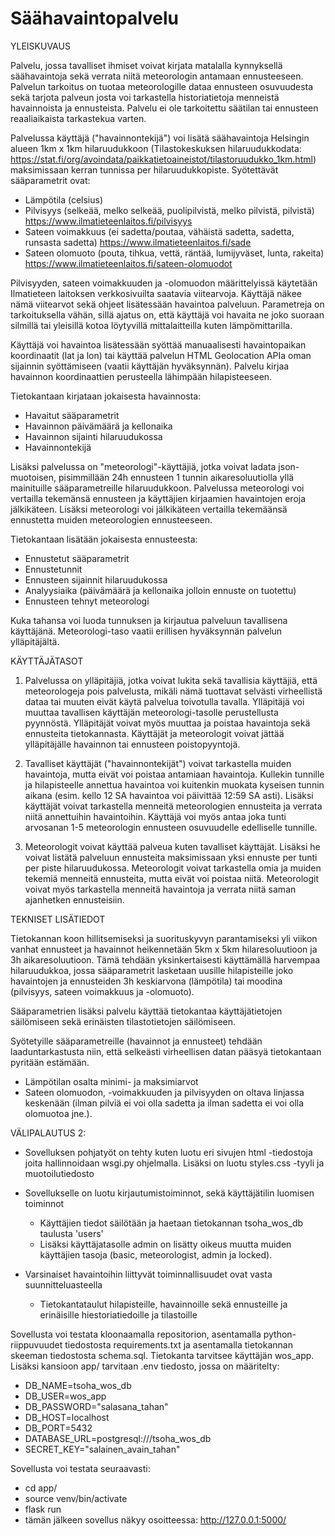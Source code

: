 # Säähavaintopalvelu
YLEISKUVAUS

Palvelu, jossa tavalliset ihmiset voivat kirjata matalalla kynnyksellä säähavaintoja sekä verrata niitä meteorologin antamaan ennusteeseen. Palvelun tarkoitus on tuotaa meteorologille dataa ennusteen osuvuudesta sekä tarjota palveun josta voi tarkastella historiatietoja menneistä havainnoista ja ennusteista. Palvelu ei ole tarkoitettu säätilan tai ennusteen reaaliaikaista tarkastekua varten.

Palvelussa käyttäjä ("havainnontekijä") voi lisätä säähavaintoja Helsingin alueen 1km x 1km hilaruudukkoon (Tilastokeskuksen hilaruudukkodata: https://stat.fi/org/avoindata/paikkatietoaineistot/tilastoruudukko_1km.html) maksimissaan kerran tunnissa per hilaruudukkopiste. Syötettävät sääparametrit ovat:
- Lämpötila (celsius)
- Pilvisyys (selkeää, melko selkeää, puolipilvistä, melko pilvistä, pilvistä) https://www.ilmatieteenlaitos.fi/pilvisyys
- Sateen voimakkuus (ei sadetta/poutaa, vähäistä sadetta, sadetta, runsasta sadetta) https://www.ilmatieteenlaitos.fi/sade
- Sateen olomuoto (pouta, tihkua, vettä, räntää, lumijyväset, lunta, rakeita) https://www.ilmatieteenlaitos.fi/sateen-olomuodot
  
Pilvisyyden, sateen voimakkuuden ja -olomuodon määrittelyissä käytetään Ilmatieteen laitoksen verkkosivuilta saatavia viitearvoja. Käyttäjä näkee nämä viitearvot sekä ohjeet lisätessään havaintoa palveluun. Parametreja on tarkoituksella vähän, sillä ajatus on, että käyttäjä voi havaita ne joko suoraan silmillä tai yleisillä kotoa löytyvillä mittalaitteilla kuten lämpömittarilla.

Käyttäjä voi havaintoa lisätessään syöttää manuaalisesti havaintopaikan koordinaatit (lat ja lon) tai käyttää palvelun HTML Geolocation APIa oman sijainnin syöttämiseen (vaatii käyttäjän hyväksynnän). Palvelu kirjaa havainnon koordinaattien perusteella lähimpään hilapisteeseen.

Tietokantaan kirjataan jokaisesta havainnosta:
- Havaitut sääparametrit
- Havainnon päivämäärä ja kellonaika
- Havainnon sijainti hilaruudukossa
- Havainnontekijä

Lisäksi palvelussa on "meteorologi"-käyttäjiä, jotka voivat ladata json-muotoisen, pisimmillään 24h ennusteen 1 tunnin aikaresoluutiolla yllä mainituille sääparametreille hilaruudukkoon. Palvelussa meteorologi voi vertailla tekemänsä ennusteen ja käyttäjien kirjaamien havaintojen eroja jälkikäteen. Lisäksi meteorologi voi jälkikäteen vertailla tekemäänsä ennustetta muiden meteorologien ennusteeseen.

Tietokantaan lisätään jokaisesta ennusteesta:
- Ennustetut sääparametrit
- Ennustetunnit
- Ennusteen sijainnit hilaruudukossa
- Analyysiaika (päivämäärä ja kellonaika jolloin ennuste on tuotettu)
- Ennusteen tehnyt meteorologi

Kuka tahansa voi luoda tunnuksen ja kirjautua palveluun tavallisena käyttäjänä. Meteorologi-taso vaatii erillisen hyväksynnän palvelun ylläpitäjältä.

KÄYTTÄJÄTASOT

1. Palvelussa on ylläpitäjiä, jotka voivat lukita sekä tavallisia käyttäjiä, että meteorologeja pois palvelusta, mikäli nämä tuottavat selvästi virheellistä dataa tai muuten eivät käytä palvelua toivotulla tavalla. Ylläpitäjä voi muuttaa tavallisen käyttäjän meteorologi-tasolle perustellusta pyynnöstä. Ylläpitäjät voivat myös muuttaa ja poistaa havaintoja sekä ennusteita tietokannasta. Käyttäjät ja meteorologit voivat jättää ylläpitäjälle havainnon tai ennusteen poistopyyntojä.

2. Tavalliset käyttäjät ("havainnontekijät") voivat tarkastella muiden havaintoja, mutta eivät voi poistaa antamiaan havaintoja. Kullekin tunnille ja hilapisteelle annettua havaintoa voi kuitenkin muokata kyseisen tunnin aikana (esim. kello 12 SA havaintoa voi päivittää 12:59 SA asti). Lisäksi käyttäjät voivat tarkastella menneitä meteorologien ennusteita ja verrata niitä annettuihin havaintoihin. Käyttäjä voi myös antaa joka tunti arvosanan 1-5 meteorologin ennusteen osuvuudelle edelliselle tunnille.

3. Meteorologit voivat käyttää palveua kuten tavalliset käyttäjät. Lisäksi he voivat listätä palveluun ennusteita maksimissaan yksi ennuste per tunti per piste hilaruudukossa. Meteorologit voivat tarkastella omia ja muiden tekemiä menneitä ennusteita, mutta eivät voi poistaa niitä. Meteorologit voivat myös tarkastella menneitä havaintoja ja verrata niitä saman ajanhetken ennusteisiin.

TEKNISET LISÄTIEDOT

Tietokannan koon hillitsemiseksi ja suorituskyvyn parantamiseksi yli viikon vanhat ennusteet ja havainnot heikennetään 5km x 5km hilaresoluutioon ja 3h aikaresoluutioon. Tämä tehdään yksinkertaisesti käyttämällä harvempaa hilaruudukkoa, jossa sääparametrit lasketaan uusille hilapisteille joko havaintojen ja ennusteiden 3h keskiarvona (lämpötila) tai moodina (pilvisyys, sateen voimakkuus ja -olomuoto).

Sääparametrien lisäksi palvelu käyttää tietokantaa käyttäjätietojen säilömiseen sekä erinäisten tilastotietojen säilömiseen.

Syötetyille sääparametreille (havainnot ja ennusteet) tehdään laaduntarkastusta niin, että selkeästi virheellisen datan pääsyä tietokantaan pyritään estämään.
- Lämpötilan osalta minimi- ja maksimiarvot
- Sateen olomuodon, -voimakkuuden ja pilvisyyden on oltava linjassa keskenään (ilman pilviä ei voi olla sadetta ja ilman sadetta ei voi olla olomuotoa jne.).

VÄLIPALAUTUS 2:
- Sovelluksen pohjatyöt on tehty kuten luotu eri sivujen html -tiedostoja joita hallinnoidaan wsgi.py ohjelmalla. Lisäksi on luotu styles.css -tyyli ja muotoilutiedosto
- Sovellukselle on luotu kirjautumistoiminnot, sekä käyttäjätilin luomisen toiminnot
  - Käyttäjien tiedot säilötään ja haetaan tietokannan tsoha_wos_db taulusta 'users'
  - Lisäksi käyttäjatasolle admin on lisätty oikeus muutta muiden käyttäjien tasoja (basic, meteorologist, admin ja locked).

- Varsinaiset havaintoihin liittyvät toiminnallisuudet ovat vasta suunnitteluasteella
  - Tietokantataulut hilapisteille, havainnoille sekä ennusteille ja erinäisille hiestoriatiedoille ja tilastoille
 
Sovellusta voi testata kloonaamalla repositorion, asentamalla python-riippuvuudet tiedostosta requirements.txt ja asentamalla tietokannan skeeman tiedostosta schema.sql. Tietokanta tarvitsee käyttäjän wos_app. Lisäksi kansioon app/ tarvitaan .env tiedosto, jossa on määritelty:
  - DB_NAME=tsoha_wos_db
  - DB_USER=wos_app
  - DB_PASSWORD="salasana_tahan"
  - DB_HOST=localhost
  - DB_PORT=5432
  - DATABASE_URL=postgresql:///tsoha_wos_db
  - SECRET_KEY="salainen_avain_tahan"

Sovellusta voi testata seuraavasti:
  - cd app/
  - source venv/bin/activate
  - flask run
  - tämän jälkeen sovellus näkyy osoitteessa: http://127.0.0.1:5000/
